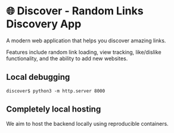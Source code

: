 # 🌐 Discover - Random Links Discovery App

A modern web application that helps you discover amazing links.

Features include random link loading, view tracking, like/dislike functionality, and the ability to add new websites.

## Local debugging
```
discover$ python3 -m http.server 8000
```

## Completely local hosting

We aim to host the backend locally using reproducible containers.
